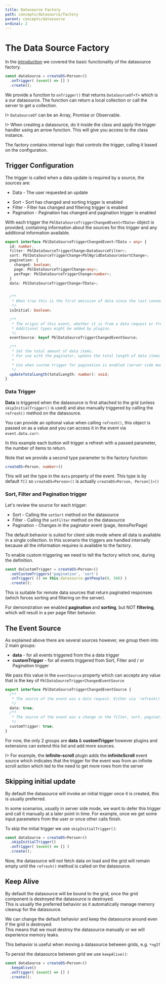 ```yaml
---
title: Datasource Factory
path: concepts/datasource/factory
parent: concepts/datasource
ordinal: 2
---
```

# The Data Source Factory

In the [introduction](../introduction) we covered the basic functionality of the datasource factory.

```typescript
const dataSource = createDS<Person>()
  .onTrigger( (event) => [] )
  .create();
```

We provide a function to `onTrigger()` that returns `DataSourceOf<T>` which is a our datasource. The function can
return a local collection or call the server to get a collection.

I> `DataSourceOf` can be an Array, Promise or Observable.

I> When creating a datasource, do it inside the class and apply the trigger handler using an arrow function. This will give you access to the class instance.

The factory contains internal logic that controls the trigger, calling it based on the configuration.

## Trigger Configuration

The trigger is called when a data update is required by a source, the sources are:

* Data - The user requested an update
- Sort - Sort has changed and sorting trigger is enabled
- Filter - Filter has changed and filtering trigger is enabled
- Pagination - Pagination has changed and pagination trigger is enabled

With each trigger the `PblDataSourceTriggerChangedEvent<TData>` object is provided, containing information about the sources for this trigger
and any additional information available.

```typescript
export interface PblDataSourceTriggerChangedEvent<TData = any> {
  id: number,
  filter: PblDataSourceTriggerChange<DataSourceFilter>;
  sort: PblDataSourceTriggerChange<PblNgridDataSourceSortChange>;
  pagination: {
    changed: boolean;
    page: PblDataSourceTriggerChange<any>;
    perPage: PblDataSourceTriggerChange<number>;
  }
  data: PblDataSourceTriggerChange<TData>;


  /**
   * When true this is the first emission of data since the last connection.
   */
  isInitial: boolean;

  /**
   * The origin of this event, whether it is from a data request or from a custom trigger request (filter, sort and/or pagination).
   * Additional types might be added by plugins.
   */
  eventSource: keyof PblDataSourceTriggerChangedEventSource;

  /**
   * Set the total amount of data items.
   * For use with the paginator, update the total length of data items that the current returned source is part of.
   *
   * Use when custom trigger for pagination is enabled (server side mode, in client side mode the length is automatically set)
   */
  updateTotalLength(totalLength: number): void;
}
```

### Data Trigger

**Data** is triggered when the datasource is first attached to the grid (unless `skipInitialTrigger()` is used) and also
manually triggered by calling the `refresh()` method on the datasource.

You can provide an optional value when calling `refresh()`, this object is passed on as a value and you can
access it in the event via `event.data.curr`.

<div pbl-example-view="pbl-manual-datasource-trigger-component" containerClass="table-height-300 mat-elevation-z7"></div>

In this example each button will trigger a refresh with a passed parameter, the number of items to return.

Note that we provide a second type parameter to the factory function:

```typescript
createDS<Person, number>()
```

This will set the type in the `data` property of the event. This type is by default `T[]` so `createDS<Person>()` is actually `createDS<Person, Person[]>()`

### Sort, Filter and Pagination trigger

Let's review the source for each trigger:

- Sort - Calling the `setSort` method on the datasource
- Filter - Calling the `setFilter` method on the datasource
- Pagination - Changes in the paginator event (page, itemsPerPage)

The default behavior is suited for client side mode where all data is available in a single collection. In this scenario the triggers are handled
internally because all the information requires is available to the factory.

To enable custom triggering we need to tell the factory which one, during the definition.

```typescript
const dsCustomTrigger = createDS<Person>()
  .setCustomTriggers('pagination', 'sort')
  .onTrigger( () => this.datasource.getPeople(0, 500) )
  .create();
```

This is suitable for remote data sources that return paginated responses (which forces sorting and filtering on the server).

For demonstration we enabled **pagination** and **sorting**, but NOT **filtering**, which will result in a per page filter behavior.

<div pbl-example-view="pbl-enabling-custom-triggers-example-component" containerClass="table-height-300 mat-elevation-z7"></div>

## The Event Source

As explained above there are several sources however, we group them into 2 main groups:

- **data** - for all events triggered from the a data trigger
- **customTrigger** - for all events triggered from Sort, Filter and / or Pagination trigger

We pass this value in the `eventSource` property which can accepts any value that is the key of `PblDataSourceTriggerChangedEventSource`

```typescript
export interface PblDataSourceTriggerChangedEventSource {
  /**
   * The source of the event was a data request. Either via `refresh()` or the initial data request.
   */
  data: true;
  /**
   * The source of the event was a change in the filter, sort, pagination or a combination of them.
   */
  customTrigger: true;
}
```

For now, the only 2 groups are **data** & **customTrigger** however plugins and extensions can extend this list and add more sources.

I> For example, the **infinite-scroll** plugin adds the **infiniteScroll** event source which indicates that the trigger for the
event was from an infinite scroll action which led to the need to get more rows from the server

## Skipping initial update

By default the datasource will invoke an initial trigger once it is created, this is usually preferred.

In some scenarios, usually in server side mode, we want to defer this trigger and call it manually at a later point in time.
For example, once we get some input parameters from the user or once other calls finish.

To skip the initial trigger we use `skipInitialTrigger()`:

```typescript
const dataSource = createDS<Person>()
  .skipInitialTrigger()
  .onTrigger( (event) => [] )
  .create();
```

Now, the datasource will not fetch data on load and the grid will remain empty until the `refresh()` method is called on the datasource.

## Keep Alive

By default the datasource will be bound to the grid, once the grid component is destroyed the datasource is destroyed.  
This is usually the preferred behavior as it automatically manage memory cleanup for the datasource.

We can change the default behavior and keep the datasource around even if the grid is destroyed.  
This means that we must destroy the datasource manually or we will experience memory leaks.

This behavior is useful when moving a datasource between grids, e.g. `*ngIf`

To persist the datasource between grid we use `keepAlive()`:

```typescript
const dataSource = createDS<Person>()
  .keepAlive()
  .onTrigger( (event) => [] )
  .create();
```
